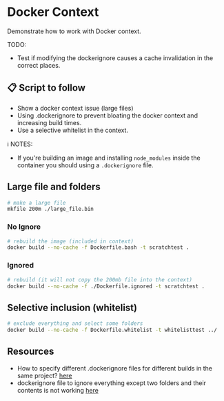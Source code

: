 # Docker Context

Demonstrate how to work with Docker context.  

TODO:

* Test if modifying the dockerignore causes a cache invalidation in the correct places.  

## 📋 Script to follow

* Show a docker context issue (large files)  
* Using .dockerignore to prevent bloating the docker context and increasing build times.  
* Use a selective whitelist in the context.  

ℹ️ NOTES:

* If you're building an image and installing `node_modules` inside the container you should using a `.dockerignore` file.  

## Large file and folders

```sh
# make a large file
mkfile 200m ./large_file.bin
```

### No Ignore

```sh
# rebuild the image (included in context)
docker build --no-cache -f Dockerfile.bash -t scratchtest .
```

### Ignored

```sh
# rebuild (it will not copy the 200mb file into the context)
docker build --no-cache -f ./Dockerfile.ignored -t scratchtest .
```

## Selective inclusion (whitelist)

```sh
# exclude everything and select some folders
docker build --no-cache -f Dockerfile.whitelist -t whitelisttest ../
```

## Resources

* How to specify different .dockerignore files for different builds in the same project? [here](https://stackoverflow.com/questions/40904409/how-to-specify-different-dockerignore-files-for-different-builds-in-the-same-pr)
* dockerignore file to ignore everything except two folders and their contents is not working [here](https://github.com/docker/compose/issues/6024)
